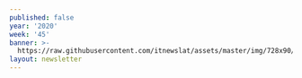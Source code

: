 ```yaml
---
published: false
year: '2020'
week: '45'
banner: >-
  https://raw.githubusercontent.com/itnewslat/assets/master/img/728x90/Banner-Resumen.jpg
layout: newsletter
---
```


